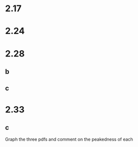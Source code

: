 # 2.17



# 2.24

# 2.28
## b

## c

# 2.33
## c
Graph the three pdfs and comment on the peakedness of each